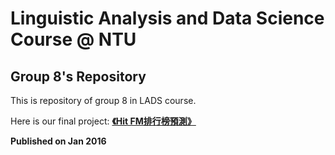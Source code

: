 # Linguistic Analysis and Data Science Course @ NTU
## Group 8's Repository

This is repository of group 8 in LADS course.  

Here is our final project: [**《Hit FM排行榜預測》**][final-gitbook]  

[final-gitbook]: https://www.gitbook.com/book/weihanglo/hitfm-predict-group8/edit#/edit/master/README.md

**Published on Jan 2016**
